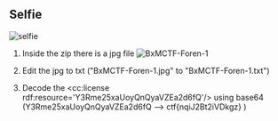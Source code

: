 ## Selfie
![selfie](https://github.com/fahimalshihab/BxMCTF-23-MGCI-CTF-CLUB/assets/97816146/92304224-33b9-4c32-a677-84b18d5fc712)

1) Inside the zip there is a jpg file ![BxMCTF-Foren-1](https://github.com/fahimalshihab/BxMCTF-23-MGCI-CTF-CLUB/assets/97816146/1194b955-4c0b-4e76-8e1a-7478a719055e)

2) Edit the jpg to txt ("BxMCTF-Foren-1.jpg" to "BxMCTF-Foren-1.txt")
3) Decode the <cc:license rdf:resource='Y3Rme25xaUoyQnQyaVZEa2d6fQ'/> using base64  (Y3Rme25xaUoyQnQyaVZEa2d6fQ --> ctf{nqiJ2Bt2iVDkgz} ) 
